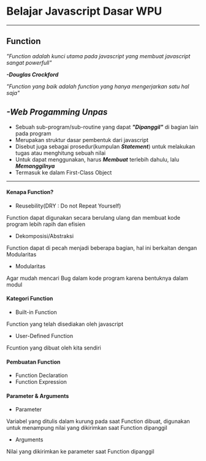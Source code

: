 # Belajar Javascript Dasar WPU
---
## Function
*"Function adalah kunci utama pada javascript yang membuat javascript sangat powerfull"*

***-Douglas Crockford***

*"Function yang baik adalah function yang hanya mengerjarkan satu hal saja"*

***-Web Progamming Unpas***
---
* Sebuah sub-program/sub-routine yang dapat ***"Dipanggil"*** di bagian lain pada program
* Merupakan struktur dasar pembentuk dari javascript
* Disebut juga sebagai prosedur(kumpulan ***Statement***) untuk melakukan tugas atau menghitung sebuah nilai
* Untuk dapat menggunakan, harus ***Membuat*** terlebih dahulu, lalu ***Memanggilnya***
* Termasuk ke dalam First-Class Object
---
#### Kenapa Function?
* Reusebility(DRY : Do not Repeat Yourself)


Function dapat digunakan secara berulang ulang dan membuat kode program lebih rapih dan efisien
* Dekomposisi/Abstraksi


Function dapat di pecah menjadi beberapa bagian, hal ini berkaitan dengan Modularitas
* Modularitas


Agar mudah mencari Bug dalam kode program karena bentuknya dalam modul
#### Kategori Function
* Built-in Function


Function yang telah disediakan oleh javascript
* User-Defined Function


Fcuntion yang dibuat oleh kita sendiri
#### Pembuatan Function
* Function Declaration
* Function Expression
#### Parameter & Arguments
* Parameter


Variabel yang ditulis dalam kurung pada saat Function dibuat, digunakan untuk menampung nilai yang dikirimkan saat Function dipanggil
* Arguments

Nilai yang dikirimkan ke parameter saat Function dipanggil
